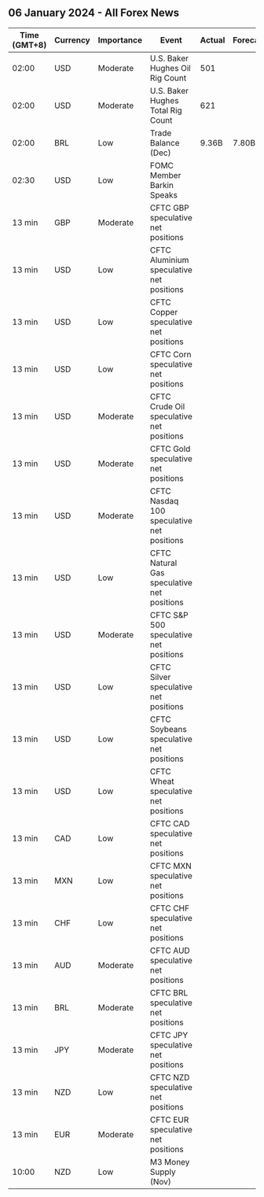 ## 06 January 2024 - All Forex News

| Time (GMT+8) | Currency | Importance | Event | Actual | Forecast | Previous |
|------|----------|------------|-------|--------|----------|----------|
| 02:00 | USD | Moderate | U.S. Baker Hughes Oil Rig Count | 501 |  | 500 |
| 02:00 | USD | Moderate | U.S. Baker Hughes Total Rig Count | 621 |  | 622 |
| 02:00 | BRL | Low | Trade Balance (Dec) | 9.36B | 7.80B | 8.77B |
| 02:30 | USD | Low | FOMC Member Barkin Speaks |  |  |  |
| 13 min | GBP | Moderate | CFTC GBP speculative net positions |  |  | 14.1K |
| 13 min | USD | Low | CFTC Aluminium speculative net positions |  |  | 5.7K |
| 13 min | USD | Low | CFTC Copper speculative net positions |  |  | 7.1K |
| 13 min | USD | Low | CFTC Corn speculative net positions |  |  | -127.7K |
| 13 min | USD | Moderate | CFTC Crude Oil speculative net positions |  |  | 199.3K |
| 13 min | USD | Moderate | CFTC Gold speculative net positions |  |  | 207.7K |
| 13 min | USD | Moderate | CFTC Nasdaq 100 speculative net positions |  |  | 28.0K |
| 13 min | USD | Low | CFTC Natural Gas speculative net positions |  |  | -106.1K |
| 13 min | USD | Moderate | CFTC S&P 500 speculative net positions |  |  | -192.5K |
| 13 min | USD | Low | CFTC Silver speculative net positions |  |  | 31.9K |
| 13 min | USD | Low | CFTC Soybeans speculative net positions |  |  | -11.9K |
| 13 min | USD | Low | CFTC Wheat speculative net positions |  |  | -31.4K |
| 13 min | CAD | Low | CFTC CAD speculative net positions |  |  | -34.7K |
| 13 min | MXN | Low | CFTC MXN speculative net positions |  |  | 87.7K |
| 13 min | CHF | Low | CFTC CHF speculative net positions |  |  | -3.4K |
| 13 min | AUD | Moderate | CFTC AUD speculative net positions |  |  | -51.3K |
| 13 min | BRL | Moderate | CFTC BRL speculative net positions |  |  | 44.3K |
| 13 min | JPY | Moderate | CFTC JPY speculative net positions |  |  | -55.6K |
| 13 min | NZD | Low | CFTC NZD speculative net positions |  |  | -3.7K |
| 13 min | EUR | Moderate | CFTC EUR speculative net positions |  |  | 117.4K |
| 10:00 | NZD | Low | M3 Money Supply (Nov) |  |  | 405.9B |
